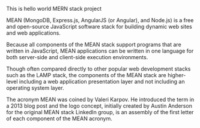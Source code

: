 This is hello world MERN stack project

MEAN (MongoDB, Express.js, AngularJS (or Angular), and Node.js) is a free and open-source JavaScript software stack for building dynamic web sites and web applications.

Because all components of the MEAN stack support programs that are written in JavaScript, MEAN applications can be written in one language for both server-side and client-side execution environments.

Though often compared directly to other popular web development stacks such as the LAMP stack, the components of the MEAN stack are higher-level including a web application presentation layer and not including an operating system layer.

The acronym MEAN was coined by Valeri Karpov. He introduced the term in a 2013 blog post and the logo concept, initially created by Austin Anderson for the original MEAN stack LinkedIn group, is an assembly of the first letter of each component of the MEAN acronym.
